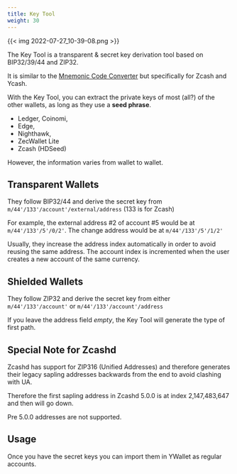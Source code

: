 ```yaml
---
title: Key Tool
weight: 30
---
```


{{< img 2022-07-27_10-39-08.png >}}

The Key Tool is a transparent & secret key derivation tool based
on BIP32/39/44 and ZIP32.

It is similar to the [Mnemonic Code Converter](https://iancoleman.io/bip39/) but specifically for Zcash and Ycash.

With the Key Tool, you can extract 
the private keys of most (all?) of the other wallets,
as long as they use a **seed phrase**.

- Ledger, Coinomi,
- Edge,
- Nighthawk,
- ZecWallet Lite
- Zcash (HDSeed)

However, the information varies from wallet to wallet.

## Transparent Wallets

They follow BIP32/44 and derive the secret key from
`m/44'/133'/account'/external/address` (133 is for Zcash)

For example, the external address #2 of account #5
would be at `m/44'/133'/5'/0/2'`.
The change address would be at `m/44'/133'/5'/1/2'`

Usually, they increase the address index automatically
in order to avoid reusing the same address.
The account index is incremented when the user creates
a new account of the same currency.

## Shielded Wallets

They follow ZIP32 and derive the secret key from
either
`m/44'/133'/account'` or `m/44'/133'/account'/address`

If you leave the address field *empty*, the Key Tool
will generate the type of first path.

## Special Note for Zcashd

Zcashd has support for ZIP316 (Unified Addresses)
and therefore generates their legacy sapling addresses
backwards from the end to avoid clashing with UA.

Therefore the first sapling address in Zcashd 5.0.0
is at index 2,147,483,647 and then will go down.

Pre 5.0.0 addresses are not supported.

## Usage

Once you have the secret keys you can import them
in YWallet as regular accounts.

